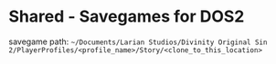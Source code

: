 # Shared - Savegames for DOS2
savegame path: `~/Documents/Larian Studios/Divinity Original Sin 2/PlayerProfiles/<profile_name>/Story/<clone_to_this_location>`
